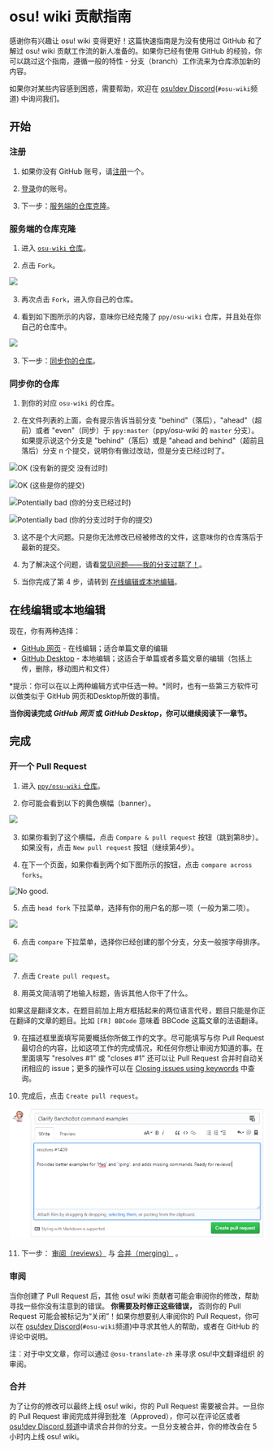 # osu! wiki 贡献指南

感谢你有兴趣让 osu! wiki 变得更好！这篇快速指南是为没有使用过 GitHub 和了解过 osu! wiki 贡献工作流的新人准备的。如果你已经有使用 GitHub 的经验，你可以跳过这个指南，遵循一般的特性 - 分支（branch）工作流来为仓库添加新的内容。

如果你对某些内容感到困惑，需要帮助，欢迎在 [osu!dev Discord](https://discord.gg/ppy)(`#osu-wiki`频道) 中询问我们。

## 开始

### 注册

1. 如果你没有 GitHub 账号，请[注册](https://github.com/join)一个。

2. [登录](https://github.com/login)你的账号。

3. 下一步：[服务端的仓库克隆](#服务端的仓库克隆)。

### 服务端的仓库克隆

1. 进入 [`osu-wiki` 仓库](https://github.com/ppy/osu-wiki)。

2. 点击 `Fork`。

![](img/fork.jpg)

3. 再次点击 `Fork`，进入你自己的仓库。

4. 看到如下图所示的内容，意味你已经克隆了 `ppy/osu-wiki` 仓库，并且处在你自己的仓库中。

![](img/forked.jpg)

3. 下一步：[同步你的仓库](#同步你的仓库)。

### 同步你的仓库

1. 到你的对应 `osu-wiki` 的仓库。

2. 在文件列表的上面，会有提示告诉当前分支 "behind"（落后），"ahead"（超前）或者 "even"（同步）于 `ppy:master`（ppy/osu-wiki 的 `master` 分支）。如果提示说这个分支是 "behind"（落后）或是 "ahead and behind"（超前且落后）分支 n 个提交，说明你有做过改动，但是分支已经过时了。

![](img/fork-even.jpg "OK \(没有新的提交 没有过时\)")

![](img/fork-ahead.jpg "OK \(这些是你的提交\)")

![](img/fork-behind.jpg "Potentially bad \(你的分支已经过时\)")

![](img/fork-ahead-behind.jpg "Potentially bad \(你的分支过时于你的提交\)")

3. 这不是个大问题。只是你无法修改已经被修改的文件，这意味你的仓库落后于最新的提交。

4. 为了解决这个问题，请看[常见问题——我的分支过期了！](/wiki/owcg/Common_Issues/#我的分支过期了！)。

5. 当你完成了第 4 步，请转到 [在线编辑或本地编辑](#在线编辑或本地编辑)。

## 在线编辑或本地编辑

现在，你有两种选择：

- [GitHub 网页](/wiki/owcg/GitHub_Web_Interface) - 在线编辑；适合单篇文章的编辑
- [GitHub Desktop](/wiki/owcg/GitHub_Desktop) - 本地编辑；这适合于单篇或者多篇文章的编辑（包括上传，删除，移动图片和文件）

*提示：你可以在以上两种编辑方式中任选一种。*同时，也有一些第三方软件可以做类似于 GitHub 网页和Desktop所做的事情。

**当你阅读完成 *GitHub 网页* 或 *GitHub Desktop*，你可以继续阅读下一章节。**

## 完成

### 开一个 Pull Request

1. 进入 [`ppy/osu-wiki` 仓库](https://github.com/ppy/osu-wiki)。

2. 你可能会看到以下的黄色横幅（banner）。

![](img/github-recent.jpg)

3. 如果你看到了这个横幅，点击 `Compare & pull request` 按钮（跳到第8步）。如果没有，点击 `New pull request` 按钮（继续第4步）。

4. 在下一个页面，如果你看到两个如下图所示的按钮，点击 `compare across forks`。

![](img/compare-across-forks-no.jpg "No good.")

5. 点击 `head fork` 下拉菜单，选择有你的用户名的那一项（一般为第二项）。

![](img/head-fork.jpg)

6. 点击 `compare` 下拉菜单，选择你已经创建的那个分支，分支一般按字母排序。

![](img/compare-branch.jpg)

7. 点击 `Create pull request`。

8. 用英文简洁明了地输入标题，告诉其他人你干了什么。

  如果这是翻译文本，在题目前加上用方框括起来的两位语言代号，题目只能是你正在翻译的文章的题目。比如 `[FR] BBCode` 意味着 BBCode 这篇文章的法语翻译。

9. 在描述框里面填写简要概括你所做工作的文字。尽可能填写与你 Pull Request 最切合的内容，比如这项工作的完成情况，和任何你想让审阅方知道的事。在里面填写 "resolves #1" 或 "closes #1" 还可以让 Pull Request 合并时自动关闭相应的 issue；更多的操作可以在 [Closing issues using keywords](https://help.github.com/articles/closing-issues-using-keywords/) 中查询。

10. 完成后，点击 `Create pull request`。

![](img/new-pull-request.png)

11. 下一步： [审阅（reviews）](#审阅) 与 [合并（merging）](#合并) 。

### 审阅

当你创建了 Pull Request 后，其他 osu! wiki 贡献者可能会审阅你的修改，帮助寻找一些你没有注意到的错误。 **你需要及时修正这些错误，** 否则你的 Pull Request 可能会被标记为“关闭”！如果你想要别人审阅你的 Pull Request，你可以在 [osu!dev Discord](https://discord.gg/ppy)(`#osu-wiki`频道)中寻求其他人的帮助，或者在 GitHub 的评论中说明。

注：对于中文文章，你可以通过 `@osu-translate-zh` 来寻求 osu!中文翻译组织 的审阅。

### 合并

为了让你的修改可以最终上线 osu! wiki，你的 Pull Request 需要被合并。一旦你的 Pull Request 审阅完成并得到批准（Approved），你可以在评论区或者 [osu!dev Discord 频道](https://discord.gg/ppy)中请求合并你的分支。一旦分支被合并，你的修改会在 5 小时内上线 osu! wiki。
